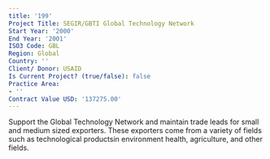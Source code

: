 ```yaml
---
title: '199'
Project Title: SEGIR/GBTI Global Technology Network
Start Year: '2000'
End Year: '2001'
ISO3 Code: GBL
Region: Global
Country: ''
Client/ Donor: USAID
Is Current Project? (true/false): false
Practice Area:
- ''
Contract Value USD: '137275.00'
---
```


Support the Global Technology Network and maintain trade leads for small and medium sized exporters. These exporters come from a variety of fields such as technological productsin environment health, agriculture, and other fields.